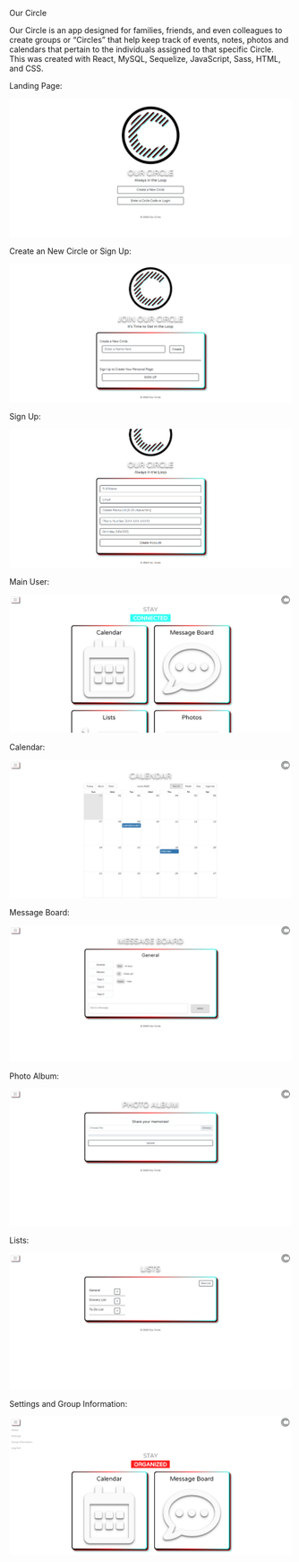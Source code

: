 Our Circle

Our Circle is an app designed for families, friends, and even colleagues to create groups or “Circles” that help keep track of events, notes, photos and calendars that pertain to the individuals assigned to that specific Circle. This was created with React, MySQL, Sequelize, JavaScript, Sass, HTML, and CSS.

Landing Page:

![Landing Page](https://github.com/zidandesirae/Project3/blob/master/readme-images/Our-Circle-Screenshot.png)

Create an New Circle or Sign Up:

![Create an New Circle or Sign Up](https://github.com/zidandesirae/Project3/blob/master/readme-images/Our-Circle-Create-Signup.png)

Sign Up:

![Sign Up](https://github.com/zidandesirae/Project3/blob/master/readme-images/Our-Circle-Signup.png)

Main User:

![Main User](https://github.com/zidandesirae/Project3/blob/master/readme-images/Our-Circle-Main.png)

Calendar:

![Calendar](https://github.com/zidandesirae/Project3/blob/master/readme-images/Our-Circle-Calendar.png)

Message Board:

![Message Board](https://github.com/zidandesirae/Project3/blob/master/readme-images/Our-Circle-Message-Board.png)

Photo Album:

![Photo Album](https://github.com/zidandesirae/Project3/blob/master/readme-images/Our-Circle-Photos.png)

Lists:

![Lists](https://github.com/zidandesirae/Project3/blob/master/readme-images/Our-Circle-Lists.png)

Settings and Group Information:

![Settings and Group Information](https://github.com/zidandesirae/Project3/blob/master/readme-images/Our-Circle-Settings-Group-Info.png)